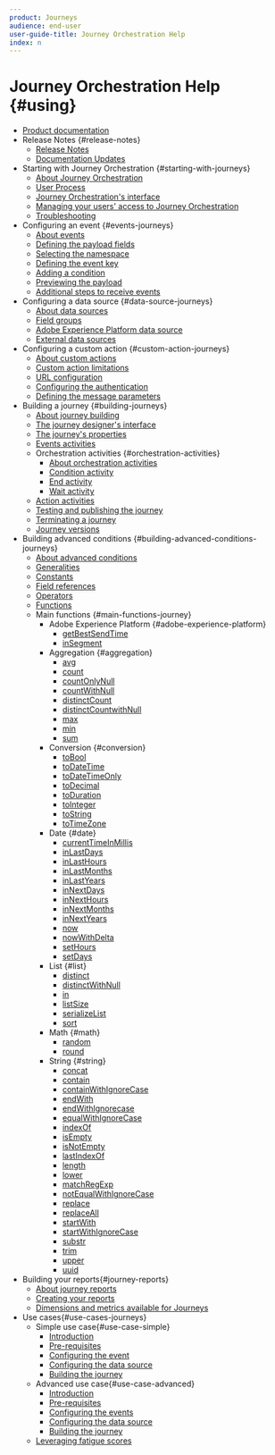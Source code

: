 ```yaml
---
product: Journeys
audience: end-user
user-guide-title: Journey Orchestration Help
index: n
---
```


# Journey Orchestration Help {#using}

+ [Product documentation](journey-orchestration-home.md)
+ Release Notes {#release-notes}
  + [Release Notes](using/rn/release-notes.md)
  + [Documentation Updates](using/rn/documentation-updates.md)
+ Starting with Journey Orchestration {#starting-with-journeys}
  + [About Journey Orchestration](using/about/intro.md)
  + [User Process](using/about/aboutprocess.md)
  + [Journey Orchestration's interface](using/about/aboutinterface.md)
  + [Managing your users' access to Journey Orchestration](using/about/usermanagement.md)
  + [Troubleshooting](using/about/troubleshooting.md)
+ Configuring an event {#events-journeys}
  + [About events](using/event/event.md)
  + [Defining the payload fields](using/event/eventpayload.md)
  + [Selecting the namespace](using/event/eventnamespace.md)
  + [Defining the event key](using/event/eventkey.md)
  + [Adding a condition](using/event/eventcondition.md)
  + [Previewing the payload](using/event/eventpayloadpreview.md)
  + [Additional steps to receive events](using/event/eventsteps.md)
+ Configuring a data source {#data-source-journeys}
  + [About data sources](using/datasource/ds.md)
  + [Field groups](using/datasource/dsfield.md)
  + [Adobe Experience Platform data source](using/datasource/dsplatform.md)
  + [External data sources](using/datasource/dsexternal.md)
+ Configuring a custom action {#custom-action-journeys}
  + [About custom actions](using/custom-action/custom.md)
  + [Custom action limitations](using/custom-action/customlimitations.md)
  + [URL configuration](using/custom-action/customurl.md)
  + [Configuring the authentication](using/custom-action/customauthentication.md)
  + [Defining the message parameters](using/custom-action/customparameters.md)
+ Building a journey {#building-journeys}
  + [About journey building](using/building-journeys/journey.md)
  + [The journey designer's interface](using/building-journeys/journeyinterface.md)
  + [The journey's properties](using/building-journeys/journeyproperty.md)
  + [Events activities](using/building-journeys/journeyevent.md)
  + Orchestration activities {#orchestration-activities}
    + [About orchestration activities](using/building-journeys/journeyorchestration.md)
    + [Condition activity](using/building-journeys/condition.md)
    + [End activity](using/building-journeys/end.md)
    + [Wait activity](using/building-journeys/wait.md)
  + [Action activities](using/building-journeys/journeyaction.md)
  + [Testing and publishing the journey](using/building-journeys/journeypublication.md)
  + [Terminating a journey](using/building-journeys/journeystop.md)
  + [Journey versions](using/building-journeys/journeyversions.md)
+ Building advanced conditions {#building-advanced-conditions-journeys}
  + [About advanced conditions](using/expression/expressionadvanced.md)
  + [Generalities](using/expression/expressiongeneralities.md)
  + [Constants](using/expression/expressionconstants.md)
  + [Field references](using/expression/expressionfields.md)
  + [Operators](using/expression/expressionoperators.md)
  + [Functions](using/expression/expressionfunctions.md)
  + Main functions {#main-functions-journey}
    + Adobe Experience Platform {#adobe-experience-platform}
      + [getBestSendTime](using/functions/functiongetbestsendtime.md)
      + [inSegment](using/functions/functioninsegment.md)
    + Aggregation {#aggregation}
      + [avg](using/functions/functionavg.md)
      + [count](using/functions/functioncount.md)
      + [countOnlyNull](using/functions/functioncountonlynull.md)
      + [countWithNull](using/functions/functioncountwithnull.md)
      + [distinctCount](using/functions/functiondistinctcount.md)
      + [distinctCountwithNull](using/functions/functiondistinctcountwithnull.md)
      + [max](using/functions/functionmax.md)
      + [min](using/functions/functionmin.md)
      + [sum](using/functions/functionsum.md)
    + Conversion {#conversion}
      + [toBool](using/functions/functiontobool.md)
      + [toDateTime](using/functions/functiontodatetime.md)
      + [toDateTimeOnly](using/functions/functiontodatetimeonly.md)
      + [toDecimal](using/functions/functiontodecimal.md)
      + [toDuration](using/functions/functiontoduration.md)
      + [toInteger](using/functions/functiontointeger.md)
      + [toString](using/functions/functiontostring.md)
      + [toTimeZone](using/functions/functiontotimezone.md)
    + Date {#date}
      + [currentTime​InMillis](using/functions/functioncurrenttimeinmillis.md)
      + [inLastDays](using/functions/functioninlastdays.md)
      + [inLastHours](using/functions/functioninlasthours.md)
      + [inLastMonths](using/functions/functioninlastmonths.md)
      + [inLastYears](using/functions/functioninlastyears.md)
      + [inNextDays](using/functions/functioninnextdays.md)
      + [inNextHours](using/functions/functioninnexthours.md)
      + [inNextMonths](using/functions/functioninnextmonths.md)
      + [inNextYears](using/functions/functioninnextyears.md)
      + [now](using/functions/functionnow.md)
      + [nowWithDelta](using/functions/functionnowwithdelta.md)
      + [setHours](using/functions/functionsethours.md)
      + [setDays](using/functions/functionsetdays.md)
    + List {#list}
      + [distinct](using/functions/functiondistinct.md)
      + [distinctWithNull](using/functions/functiondistinctwithnull.md)
      + [in](using/functions/functionin.md)
      + [listSize](using/functions/functionlistsize.md)
      + [serializeList](using/functions/functionserializelist.md)
      + [sort](using/functions/functionsort.md)
    + Math {#math}
      + [random](using/functions/functionrandom.md)
      + [round](using/functions/functionround.md)
    + String {#string}
      + [concat](using/functions/functionconcat.md)
      + [contain](using/functions/functioncontain.md)
      + [containWithIgnoreCase](using/functions/functioncontainwithignorecase.md)
      + [endWith](using/functions/functionendwith.md)
      + [endWithIgnorecase](using/functions/functionendwithignorecase.md)
      + [equalWithIgnoreCase](using/functions/functionequalignorecase.md)
      + [indexOf](using/functions/functionindexof.md)
      + [isEmpty](using/functions/functionisempty.md)
      + [isNotEmpty](using/functions/functionisnotempty.md)
      + [lastIndexOf](using/functions/functionlastindexof.md)
      + [length](using/functions/functionlength.md)
      + [lower](using/functions/functionlower.md)
      + [matchRegExp](using/functions/functionmatchregexp.md)
      + [notEqualWithIgnoreCase](using/functions/functionnotequalignorecase.md)
      + [replace](using/functions/functionreplace.md)
      + [replaceAll](using/functions/functionreplaceall.md)
      + [startWith](using/functions/functionstartwith.md)
      + [startWithIgnoreCase](using/functions/functionstartwithignorecase.md)
      + [substr](using/functions/functionsubstr.md)
      + [trim](using/functions/functiontrim.md)
      + [upper](using/functions/functionupper.md)
      + [uuid](using/functions/functionuuid.md)
+ Building your reports{#journey-reports}
  + [About journey reports](using/reporting/reporting.md)
  + [Creating your reports](using/reporting/reportingcreating.md)
  + [Dimensions and metrics available for Journeys](using/reporting/reportingdimensions.md)
+ Use cases{#use-cases-journeys}
  + Simple use case{#use-case-simple}
    + [Introduction](using/usecase/uc1intro.md)
    + [Pre-requisites](using/usecase/uc1prereq.md)
    + [Configuring the event](using/usecase/uc1event.md)
    + [Configuring the data source](using/usecase/uc1ds.md)
    + [Building the journey](using/usecase/uc1journey.md)
  + Advanced use case{#use-case-advanced}
    + [Introduction](using/usecase/uc2intro.md)
    + [Pre-requisites](using/usecase/uc2prereq.md)
    + [Configuring the events](using/usecase/uc2event.md)
    + [Configuring the data source](using/usecase/uc2ds.md)
    + [Building the journey](using/usecase/uc2journey.md)
  + [Leveraging fatigue scores](using/usecase/uc3.md)
  